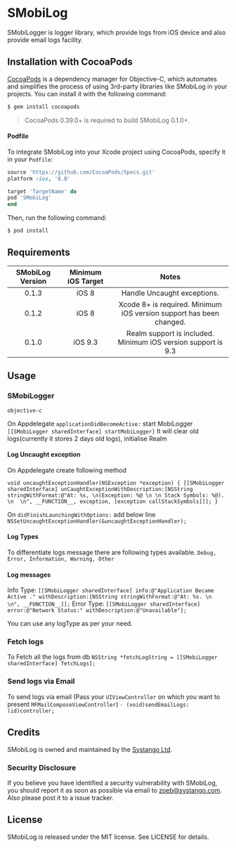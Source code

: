 # SMobiLog
SMobiLogger is logger library, which provide logs from iOS device and also provide email logs facility.

## Installation with CocoaPods

[CocoaPods](http://cocoapods.org) is a dependency manager for Objective-C, which automates and simplifies the process of using 3rd-party libraries like SMobiLog in your projects. You can install it with the following command:

```bash
$ gem install cocoapods
```

> CocoaPods 0.39.0+ is required to build SMobiLog 0.1.0+.

#### Podfile

To integrate SMobiLog into your Xcode project using CocoaPods, specify it in your `Podfile`:

```ruby
source 'https://github.com/CocoaPods/Specs.git'
platform :ios, '8.0'

target 'TargetName' do
pod 'SMobiLog'
end
```

Then, run the following command:

```bash
$ pod install
```
## Requirements

| SMobiLog Version | Minimum iOS Target  |                                   Notes                                   |
|:--------------------:|:---------------------------:|:-------------------------------------------------------------------------:|
| 0.1.3 | iOS 8 | Handle Uncaught exceptions. |
| 0.1.2 | iOS 8 | Xcode 8+ is required. Minimum iOS version support has been changed. |
| 0.1.0 | iOS 9.3 | Realm support is included. Minimum iOS version support is 9.3 |

## Usage

### SMobiLogger

```objective-c```

On Appdelegate `applicationDidBecomeActive:` start MobiLogger 
`[[SMobiLogger sharedInterface] startMobiLogger]`
It will clear old logs(currently it stores 2 days old logs), initialise Realm

#### Log Uncaught exception

On Appdelegate create following method

`void uncaughtExceptionHandler(NSException *exception) {
[[SMobiLogger sharedInterface] unCaughtExceptionWithDescription:[NSString stringWithFormat:@"At: %s, \n(Exception: %@ \n \n Stack Symbols: %@). \n  \n", __FUNCTION__, exception, [exception callStackSymbols]]];
}`

On `didFinishLaunchingWithOptions:` add below line
`NSSetUncaughtExceptionHandler(&uncaughtExceptionHandler);`

#### Log Types
To differentiate logs message there are following types available.
`
Debug,
Error,
Information,
Warning,
Other
`

#### Log messages

Info Type:
`
[[SMobiLogger sharedInterface] info:@"Application Became Active ." withDescription:[NSString stringWithFormat:@"At: %s. \n  \n", __FUNCTION__]];
`
Error Type:
`
[[SMobiLogger sharedInterface] error:@"Network Status:" withDescription:@"Unavailable"];
` 

You can use any logType as per your need.
    
### Fetch logs

To Fetch all the logs from db
`NSString *fetchLogString = [[SMobiLogger sharedInterface] fetchLogs];`

### Send logs via Email
To send logs via email (Pass your `UIViewController` on which you want to present `MFMailComposeViewController`)
`- (void)sendEmailLogs:(id)controller;`

## Credits

SMobiLog is owned and maintained by the [Systango Ltd](http://www.systango.com/).

### Security Disclosure

If you believe you have identified a security vulnerability with SMobiLog, you should report it as soon as possible via email to zoeb@systango.com. Also please post it to a issue tracker.

## License

SMobiLog is released under the MIT license. See LICENSE for details.
